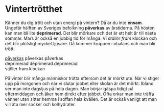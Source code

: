 # Vintertrötthet

Känner du dig trött och utan energi på vintern? Då är du inte **ensam**. Ungefär hälften av Sveriges befolkning **påverkas** av årstiderna. På hösten kan man bli lite **deprimerad**. Det blir mörkare och det är ett helt år till nästa sommar. Mars är också en jobbig tid för många. Vi *ställer fram* klockan och det blir plötsligt mycket ljusare. Då kommer kroppen i obalans och man blir trött.

[påverkas](https://sv.wiktionary.org/wiki/p%C3%A5verka#Verb) påverkas påverkas  
deprimerad deprimerad deprimerad  
ställer fram klockan

På vinter blir många människor trötta eftersom det är mörkt ute. När vi stiger upp på morgonen och när vi slutar jobbet eller skolan är det mörkt. Ibland ser man inte dagsljus på hela dagen. Man börjar gäspa tidigt på eftermiddagen och åker hem direkt efter jobbet. Ofta orkar man inte träffa vänner utan sitter hemma i soffan hela kvällen. Det är också vanligt att man vill äta mer socker och kolhydrater.
<!--stackedit_data:
eyJoaXN0b3J5IjpbMTk2MjAyNDcxNCwtMjEyNDE3MDE1OSwtMT
IyMTAxODI0MCwtNTkxOTQ2MDY1XX0=
-->
